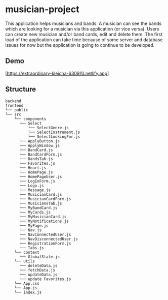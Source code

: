 # musician-project

This application helps musicians and bands. A musician can see the bands which are looking for a musician via this application (or vice versa). Users can create new musician and/or band cards, edit and delete them. The first load of the application can take time because of some server and database issues for now but the application is going to continue to be developed.

## Demo

[https://extraordinary-kleicha-630910.netlify.app]

## Structure

```
backend
frontend
└── public
└── src
    └── components 
      └── Select
          └── SelectGenre.js
          └── SelectInstrument.js
          └── SelectLookingFor.js 
      └── ApplyButton.js
      └── ApplyWindow.js
      └── BandCard.js
      └── BandCardForm.js
      └── BandsTab.js
      └── Favorites.js
      └── Heart.js
      └── HomePage.js
      └── HomePageUser.js
      └── LogInForm.js
      └── Logo.js
      └── Message.js
      └── MusicianCard.js
      └── MusicianCardForm.js
      └── MusiciansTab.js
      └── MyBandCard.js
      └── MyCards.js
      └── MyMusicianCard.js
      └── MyNotifications.js
      └── MyPage.js
      └── Nav.js
      └── NavConnectedUser.js
      └── NavDisconnectedUser.js
      └── RegistrationForm.js
      └── Tabs.js
    └── context
      └── GlobalState.js
    └── utils
      └── deleteData.js 
      └── fetchData.js
      └── updateData.js
      └── update Favorites.js
    └── App.css
    └── App.js
    └── index.js
  
  
```
